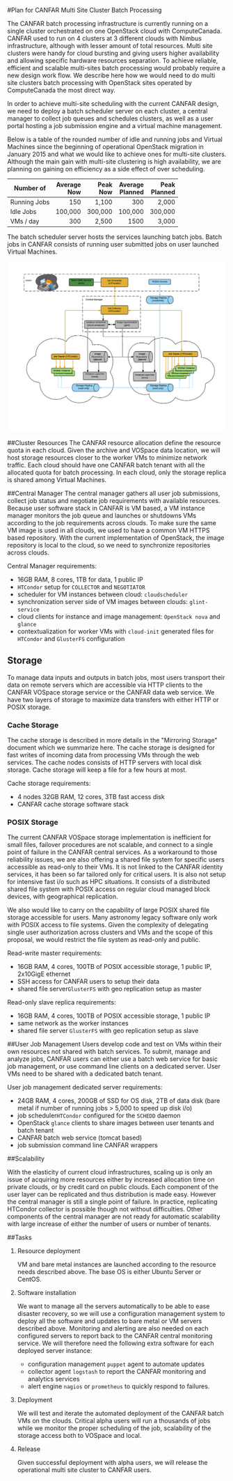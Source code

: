 #Plan for CANFAR Multi Site Cluster Batch Processing

The CANFAR batch processing infrastructure is currently running on a single cluster orchestrated on one OpenStack cloud with ComputeCanada. CANFAR used to run on 4 clusters at 3 different clouds with Nimbus infrastructure, although with lesser amount of total resources. Multi site clusters were handy for cloud bursting and giving users higher availability and allowing specific hardware resources separation. To achieve reliable, efficient and scalable multi-sites batch processing would probably require a new design work flow. We describe here how we would need to do multi site clusters batch processing with OpenStack sites operated by ComputeCanada the most direct way.

In order to achieve multi-site scheduling with the current CANFAR design, we need to deploy a batch scheduler server on each cluster, a central manager to collect job queues and schedules clusters, as well as a user portal hosting a job submission engine and a virtual machine management.

Below is a table of the rounded number of idle and running jobs and Virtual Machines since the beginning of operational OpenStack migration in January 2015 and what we would like to achieve ones for multi-site clusters. Although the main gain with multi-site clustering is high availability, we are planning on gaining on efficiency as a side effect of over scheduling.


 Number of   | Average<br>Now | Peak<br>Now |  Average<br>Planned   |  Peak<br> Planned
-------| -------:|---------:| -------:|------:
Running Jobs| 150     | 1,100    |  300    | 2,000
Idle Jobs  | 100,000 | 300,000  | 100,000 | 300,000
VMs / day|  300    | 2,500 |   1500    |  3,000  |


The batch scheduler server hosts the services launching batch jobs. Batch jobs in CANFAR consists of running user submitted jobs on user launched Virtual Machines.

![Multi site cluster architecture](https://github.com/canfar/docs/blob/master/images/canfar_multi_cluster.png)

##Cluster Resources
The CANFAR resource allocation define the resource quota in each cloud. Given the archive and VOSpace data location, we will host storage resources closer to the worker VMs to minimize network traffic. Each cloud should have one CANFAR batch tenant with all the allocated quota for batch processing. In each cloud, only the storage replica is shared among Virtual Machines. 

  
##Central Manager
The central manager gathers all user job submissions, collect job status and negotiate job requirements with available resources. Because user software stack in CANFAR is VM based, a VM instance manager monitors the job queue and launches or shutdowns VMs according to the job requirements across clouds. To make sure the same VM image is used in all clouds, we used to have a common VM HTTPS based repository. With the current implementation of OpenStack, the image repository is local to the cloud, so we need to synchronize repositories across clouds.

Central Manager  requirements: 

 - 16GB RAM, 8 cores, 1TB for data, 1 public IP
 - `HTCondor` setup for  `COLLECTOR` and `NEGOTIATOR`
 - scheduler for VM instances between cloud: `cloudscheduler`
 - synchronization server side of VM images between clouds: `glint-service`
 - cloud clients for instance and image management: `OpenStack nova` and `glance`
 - contextualization for worker VMs with `cloud-init`  generated files for `HTCondor` and `GlusterFS` configuration

## Storage
To manage data inputs and outputs in batch jobs, most users transport their data on remote servers which are accessible via HTTP clients to the CANFAR VOSpace storage service or the CANFAR data web service. We have two layers of storage to maximize data transfers with either HTTP or POSIX storage.

### Cache Storage
The cache storage is described in more details in the "Mirroring Storage" document which we summarize here.  The cache storage is designed for fast writes of incoming data from processing VMs through the web services.  The cache nodes consists of HTTP servers with local disk storage.  Cache storage will keep a file for a few hours at most.

Cache storage requirements:

 - 4 nodes 32GB RAM, 12 cores, 3TB fast access disk
 - CANFAR cache storage software stack


### POSIX Storage

The current CANFAR VOSpace storage implementation is inefficient for small files, failover procedures are not scalable, and connect to a single point of failure in the CANFAR central services.  As a workaround to those reliability issues, we are also offering a shared file system for specific users accessible as read-only to their VMs. It is not linked to the CANFAR identity services, it has been so far tailored only for critical users. It is also not setup for intensive fast i/o such as HPC situations. It consists of a distributed shared file system with POSIX access on regular cloud managed block devices, with geographical replication.

We also would like to carry on the capability of large POSIX shared file storage accessible for users. Many astronomy legacy software only work with POSIX access to file systems. Given the complexity of delegating single user authorization across clusters and VMs and the scope of this proposal, we would restrict the file system as read-only and public.

Read-write master requirements:

 - 16GB RAM, 4 cores, 100TB of POSIX accessible storage, 1 public IP, 2x10GigE ethernet
 - SSH access for CANFAR users to setup their data
 - shared file server`GlusterFS` with geo replication setup as master

Read-only slave replica requirements:

 - 16GB RAM, 4 cores, 100TB of POSIX accessible storage, 1 public IP
 - same network as the worker instances
 - shared file server `GlusterFS`  with geo replication setup as slave
 
##User Job Management
Users develop code and test on VMs within their own resources not shared with batch services. To submit, manage and analyze jobs, CANFAR users can either use a batch web service for basic job management, or use command line clients on a dedicated server. User VMs need to be shared with a dedicated batch tenant. 

User job management dedicated server requirements:

 - 24GB RAM, 4 cores,  200GB of SSD for OS disk, 2TB of data disk (bare metal if number of running jobs > 5,000 to speed up disk i/o)
 - job scheduler`HTCondor` configured for the `SCHEDD` daemon
 - OpenStack `glance` clients to share images between user tenants and batch tenant
 - CANFAR batch web service (tomcat based)
 - job submission command line CANFAR wrappers
   
##Scalability

With the elasticity of current cloud infrastructures, scaling up is only an issue of acquiring more resources either by increased allocation time on private clouds, or by credit card on public clouds. 
Each component of the user layer can be replicated and thus distribution is made easy. However the central manager is still a single point of failure. In practice, replicating HTCondor collector is possible though not without difficulties. Other components of the central manager are not ready for automatic scalability with large increase of  either the number of users or number of tenants.

##Tasks

1. Resource deployment

	VM and bare metal instances are launched according to the resource needs described above. The base OS is either Ubuntu Server or CentOS.

2. Software installation

	We want to manage all the servers automatically to be able to ease disaster recovery, so we will use a configuration management system to deploy all the software and updates to bare metal or VM servers described above. Monitoring and alerting are also needed on each configured servers to report back to the CANFAR central monitoring service.  We will therefore need the following extra software for each deployed server instance:
	* configuration management `puppet` agent to automate updates
	* collector agent `logstash` to report the CANFAR monitoring and analytics services
	* alert engine `nagios` or `prometheus` to quickly respond to failures.

3. Deployment

	We will test and iterate the automated deployment of the CANFAR batch VMs on the clouds. Critical alpha users will run a thousands of jobs while we monitor the proper scheduling of the job,  scalability of the storage access both to VOSpace and local.

4. Release

	Given successful deployment with alpha users, we will release the operational multi site cluster to CANFAR users.
